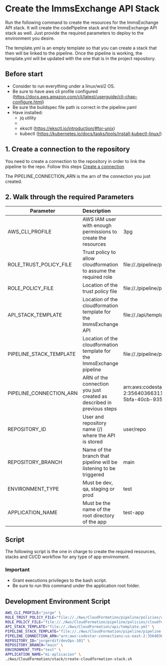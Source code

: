 # Create the ImmsExchange API Stack

Run the following command to create the resources for the ImmsExchange API stack. 
It will create the codePipeline stack and the ImmsExchange API stack as well. 
Just provide the required parameters to deploy to the environment you desire.

The template.yml is an empty template so that you can create a stack that then will be linked to the pipeline. 
Once the pipeline is working, the template.yml will be updated with the one that is in the project repository.

## Before start

- Consider to run everything under a linux/wsl2 OS. 
- Be sure to have aws cli profile configured (https://docs.aws.amazon.com/cli/latest/userguide/cli-chap-configure.html)
- Be sure the buildspec file path is correct in the pipeline.yaml
- Have installed:
    - jq utility
    - 
    - eksctl (https://eksctl.io/introduction/#for-unix)
    - kubectl (https://kubernetes.io/docs/tasks/tools/install-kubectl-linux/)

## 1. Create a connection to the repository

You need to create a connection to the repository in order to link the pipeline to the repo.
Follow this steps [Create a connection](https://docs.aws.amazon.com/dtconsole/latest/userguide/connections-create.html)

The PIPELINE_CONNECTION_ARN is the arn of the connection you just created.

## 2. Walk through the required Parameters

| Parameter               | Description                                                                     | Example                                                                                             |
| ----------------------- | :------------------------------------------------------------------------------ | --------------------------------------------------------------------------------------------------- |
| AWS_CLI_PROFILE         | AWS IAM user with enough permissions to create the resources                    | 3pg                                                                                                 |
| ROLE_TRUST_POLICY_FILE  | Trust policy to allow cloudformation to assume the required role                | file://./pipeline/policies/trust-policy.json                                                        |
| ROLE_POLICY_FILE        | Location of the trust policy file                                               | file://./pipeline/policies/policy.json                                                              |
| API_STACK_TEMPLATE      | Location of the cloudformation template for the ImmsExchange API                | file://./api/template.yml                                                                           |
| PIPELINE_STACK_TEMPLATE | Location of the cloudformation template for the ImmsExchange pipeline           | file://./pipeline/pipeline.yml                                                                      |
| PIPELINE_CONNECTION_ARN | ARN of the connection you just created as described in previous steps           | arn:aws:codestar-connections:us-east-2:356403663115:connection/68c0ec37-5bfa-40cb-935a-9e731b1faa61 |
| REPOSITORY_ID           | User and repository name (<user>/<repository>) where the API is stored			| user/repo                                                                                           |
| REPOSITORY_BRANCH       | Name of the branch that pipeline will be listening to be triggered              | main                                                                                                |
| ENVIRONMENT_TYPE        | Must be dev, qa, staging or prod                                                | test                                                                                                |
| APPLICATION_NAME        | Must be the name of the root directory of the app                               | test-app                                                                                            |

## Script

The following script is the one in charge to create the required resources, stacks and CI/CD workflow for any type of app envirnoment. 

### Important
- Grant executions privileges to the bash script.
- Be sure to run this command under the application root folder.

## Development Environment Script

```bash
AWS_CLI_PROFILE="jorge" \
ROLE_TRUST_POLICY_FILE="file://./Aws/CloudFormation/pipeline/policies/cloudformation-trust-policy.json" \
ROLE_POLICY_FILE="file://./Aws/CloudFormation/pipeline/policies/cloudformation-policy.json" \
API_STACK_TEMPLATE="file://./Aws/CloudFormation/api/template.yml" \
PIPELINE_STACK_TEMPLATE="file://./Aws/CloudFormation/pipeline/pipeline.yml" \
PIPELINE_CONNECTION_ARN="arn:aws:codestar-connections:us-east-2:356403663115:connection/68c0ec37-5bfa-40cb-935a-9e731b1faa61" \
REPOSITORY_ID="jorgerdzf/devOps-101" \
REPOSITORY_BRANCH="main" \
ENVIRONMENT_TYPE="test" \
APPLICATION_NAME="mi-aplicacion" \
./Aws/CloudFormation/stack/create-cloudformation-stack.sh
```
